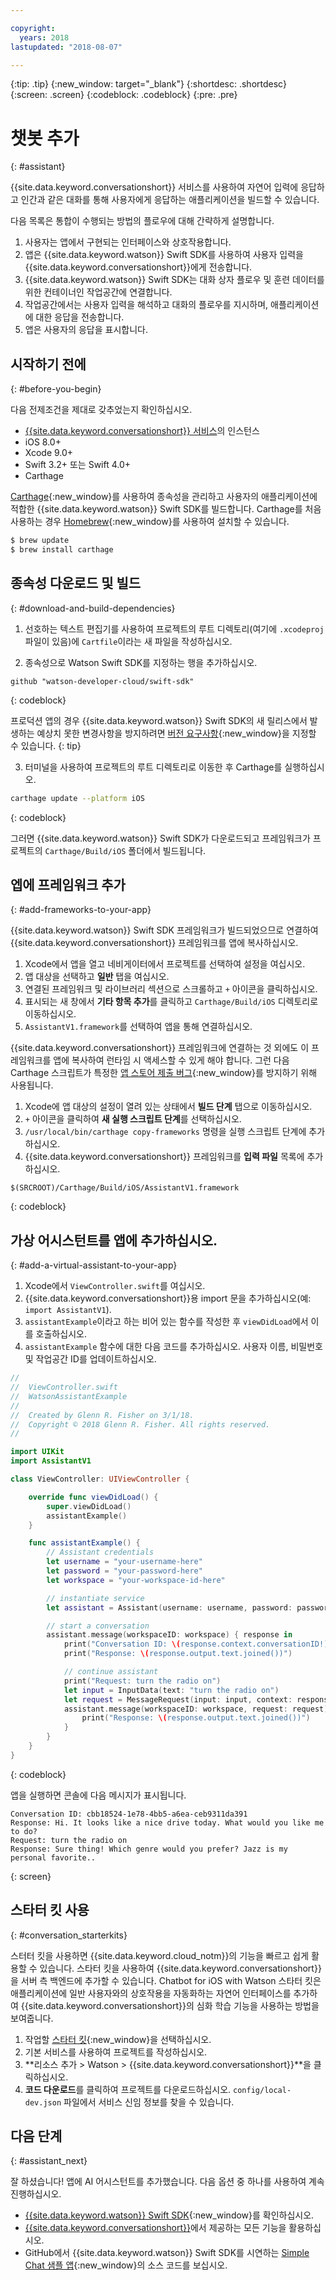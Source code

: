 ```yaml
---

copyright:
  years: 2018
lastupdated: "2018-08-07"

---
```

{:tip: .tip}
{:new_window: target="_blank"}
{:shortdesc: .shortdesc}
{:screen: .screen}
{:codeblock: .codeblock}
{:pre: .pre}

# 챗봇 추가
{: #assistant}

{{site.data.keyword.conversationshort}} 서비스를 사용하여 자연어 입력에 응답하고 인간과 같은 대화를 통해 사용자에게 응답하는 애플리케이션을 빌드할 수 있습니다. 

다음 목록은 통합이 수행되는 방법의 플로우에 대해 간략하게 설명합니다. 

  1. 사용자는 앱에서 구현되는 인터페이스와 상호작용합니다.
  2. 앱은 {{site.data.keyword.watson}} Swift SDK를 사용하여 사용자 입력을 {{site.data.keyword.conversationshort}}에게 전송합니다.
  3. {{site.data.keyword.watson}} Swift SDK는 대화 상자 플로우 및 훈련 데이터를 위한 컨테이너인 작업공간에 연결합니다.
  4. 작업공간에서는 사용자 입력을 해석하고 대화의 플로우를 지시하며, 애플리케이션에 대한 응답을 전송합니다.
  5. 앱은 사용자의 응답을 표시합니다.

## 시작하기 전에
{: #before-you-begin}

다음 전제조건을 제대로 갖추었는지 확인하십시오.

  * [{{site.data.keyword.conversationshort}} 서비스](/docs/services/conversation/getting-started.html)의 인스턴스
  * iOS 8.0+
  * Xcode 9.0+
  * Swift 3.2+ 또는 Swift 4.0+
  * Carthage

[Carthage](https://github.com/Carthage/Carthage){:new_window}를 사용하여 종속성을 관리하고 사용자의 애플리케이션에 적합한 {{site.data.keyword.watson}} Swift SDK를 빌드합니다. Carthage를 처음 사용하는 경우 [Homebrew](http://brew.sh/){:new_window}를 사용하여 설치할 수 있습니다.

```bash
$ brew update
$ brew install carthage
```

## 종속성 다운로드 및 빌드
{: #download-and-build-dependencies}

1. 선호하는 텍스트 편집기를 사용하여 프로젝트의 루트 디렉토리(여기에 `.xcodeproj` 파일이 있음)에 `Cartfile`이라는 새 파일을 작성하십시오.

2. 종속성으로 Watson Swift SDK를 지정하는 행을 추가하십시오.
  ```
  github "watson-developer-cloud/swift-sdk"
  ```
  {: codeblock}

  프로덕션 앱의 경우 {{site.data.keyword.watson}} Swift SDK의 새 릴리스에서 발생하는 예상치 못한 변경사항을 방지하려면 [버전 요구사항](https://github.com/Carthage/Carthage/blob/master/Documentation/Artifacts.md#version-requirement){:new_window}을 지정할 수 있습니다.
  {: tip}

3. 터미널을 사용하여 프로젝트의 루트 디렉토리로 이동한 후 Carthage를 실행하십시오.
  ```bash
  carthage update --platform iOS
  ```
  {: codeblock}

  그러면 {{site.data.keyword.watson}} Swift SDK가 다운로드되고 프레임워크가 프로젝트의 `Carthage/Build/iOS` 폴더에서 빌드됩니다.

## 엡에 프레임워크 추가
{: #add-frameworks-to-your-app}

{{site.data.keyword.watson}} Swift SDK 프레임워크가 빌드되었으므로 연결하여 {{site.data.keyword.conversationshort}} 프레임워크를 앱에 복사하십시오.

1. Xcode에서 앱을 열고 네비게이터에서 프로젝트를 선택하여 설정을 여십시오. 
2. 앱 대상을 선택하고 **일반** 탭을 여십시오. 
3. 연결된 프레임워크 및 라이브러리 섹션으로 스크롤하고 `+` 아이콘을 클릭하십시오.
4. 표시되는 새 창에서 **기타 항목 추가**를 클릭하고 `Carthage/Build/iOS` 디렉토리로 이동하십시오.
5. `AssistantV1.framework`를 선택하여 앱을 통해 연결하십시오. 

{{site.data.keyword.conversationshort}} 프레임워크에 연결하는 것 외에도 이 프레임워크를 앱에 복사하여 런타임 시 액세스할 수 있게 해야 합니다. 그런 다음 Carthage 스크립트가 특정한 [앱 스토어 제출 버그](http://www.openradar.me/radar?id=6409498411401216){:new_window}를 방지하기 위해 사용됩니다.

1. Xcode에 앱 대상의 설정이 열려 있는 상태에서 **빌드 단계** 탭으로 이동하십시오.
2. `+` 아이콘을 클릭하여 **새 실행 스크립트 단계**를 선택하십시오.
3. `/usr/local/bin/carthage copy-frameworks` 명령을 실행 스크립트 단계에 추가하십시오.
4. {{site.data.keyword.conversationshort}} 프레임워크를 **입력 파일** 목록에 추가하십시오.
  ```
  $(SRCROOT)/Carthage/Build/iOS/AssistantV1.framework
  ```
  {: codeblock}

## 가상 어시스턴트를 앱에 추가하십시오.
{: #add-a-virtual-assistant-to-your-app}

1. Xcode에서 `ViewController.swift`를 여십시오.
2. {{site.data.keyword.conversationshort}}용 import 문을 추가하십시오(예: `import AssistantV1`).
3. `assistantExample`이라고 하는 비어 있는 함수를 작성한 후 `viewDidLoad`에서 이를 호출하십시오.
4. `assistantExample` 함수에 대한 다음 코드를 추가하십시오. 사용자 이름, 비밀번호 및 작업공간 ID를 업데이트하십시오.

```swift
//
//  ViewController.swift
//  WatsonAssistantExample
//
//  Created by Glenn R. Fisher on 3/1/18.
//  Copyright © 2018 Glenn R. Fisher. All rights reserved.
//

import UIKit
import AssistantV1

class ViewController: UIViewController {

    override func viewDidLoad() {
        super.viewDidLoad()
        assistantExample()
    }

    func assistantExample() {
        // Assistant credentials
        let username = "your-username-here"
        let password = "your-password-here"
        let workspace = "your-workspace-id-here"

        // instantiate service
        let assistant = Assistant(username: username, password: password, version: "2018-03-01")

        // start a conversation
        assistant.message(workspaceID: workspace) { response in
            print("Conversation ID: \(response.context.conversationID!)")
            print("Response: \(response.output.text.joined())")

            // continue assistant
            print("Request: turn the radio on")
            let input = InputData(text: "turn the radio on")
            let request = MessageRequest(input: input, context: response.context)
            assistant.message(workspaceID: workspace, request: request) { response in
                print("Response: \(response.output.text.joined())")
            }
        }
    }
}
```
{: codeblock}

앱을 실행하면 콘솔에 다음 메시지가 표시됩니다.
```
Conversation ID: cbb18524-1e78-4bb5-a6ea-ceb9311da391
Response: Hi. It looks like a nice drive today. What would you like me to do?
Request: turn the radio on
Response: Sure thing! Which genre would you prefer? Jazz is my personal favorite..
```
{: screen}

## 스타터 킷 사용
{: #conversation_starterkits}

스터터 킷을 사용하면 {{site.data.keyword.cloud_notm}}의 기능을 빠르고 쉽게 활용할 수 있습니다. 스타터 킷을 사용하여 {{site.data.keyword.conversationshort}}을 서버 측 백엔드에 추가할 수 있습니다. Chatbot for iOS with Watson 스타터 킷은 애플리케이션에 일반 사용자와의 상호작용을 자동화하는 자연어 인터페이스를 추가하여 {{site.data.keyword.conversationshort}}의 심화 학습 기능을 사용하는 방법을 보여줍니다. 

1. 작업할 [스타터 킷](https://console.bluemix.net/developer/appledevelopment/starter-kits){:new_window}을 선택하십시오.
2. 기본 서비스를 사용하여 프로젝트를 작성하십시오. 
3. **리소스 추가 > Watson > {{site.data.keyword.conversationshort}}**을 클릭하십시오.
4. **코드 다운로드**를 클릭하여 프로젝트를 다운로드하십시오. `config/local-dev.json` 파일에서 서비스 신임 정보를 찾을 수 있습니다.

## 다음 단계
{: #assistant_next}

잘 하셨습니다! 앱에 AI 어시스턴트를 추가했습니다. 다음 옵션 중 하나를 사용하여 계속 진행하십시오. 

* [{{site.data.keyword.watson}} Swift SDK](https://github.com/watson-developer-cloud/swift-sdk){:new_window}를 확인하십시오.
* [{{site.data.keyword.conversationshort}}](/docs/services/conversation/index.html)에서 제공하는 모든 기능을 활용하십시오. 
* GitHub에서 {{site.data.keyword.watson}} Swift SDK를 시연하는 [Simple Chat 샘플 앱](https://github.com/watson-developer-cloud/simple-chat-swift){:new_window}의 소스 코드를 보십시오.
